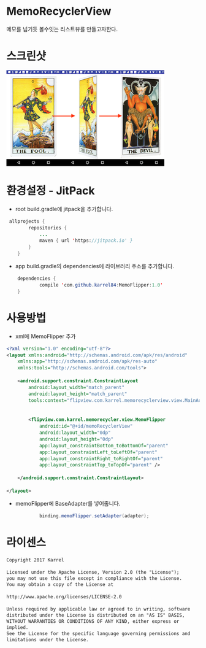# MemoRecyclerView
메모를 넘기듯 볼수잇는 리스트뷰를 만들고자한다.

# 스크린샷
![Screenshot](https://github.com/karrel84/FlipCardView/blob/master/screenshot.png?raw=true)

# 환경설정 - JitPack
* root build.gradle에 jitpack을 추가합니다.
```java
 allprojects {
		repositories {
			...
			maven { url 'https://jitpack.io' }
		}
	}
```
* app build.gradle의 dependencies에 라이브러리 주소를 추가합니다.
```java
	dependencies {
	        compile 'com.github.karrel84:MemoFlipper:1.0'
	}
```

# 사용방법
* xml에 MemoFlipper 추가
```xml
<?xml version="1.0" encoding="utf-8"?>
<layout xmlns:android="http://schemas.android.com/apk/res/android"
    xmlns:app="http://schemas.android.com/apk/res-auto"
    xmlns:tools="http://schemas.android.com/tools">

    <android.support.constraint.ConstraintLayout
        android:layout_width="match_parent"
        android:layout_height="match_parent"
        tools:context="flipview.com.karrel.memorecyclerview.view.MainActivity">


        <flipview.com.karrel.memorecycler.view.MemoFlipper
            android:id="@+id/memoRecyclerView"
            android:layout_width="0dp"
            android:layout_height="0dp"
            app:layout_constraintBottom_toBottomOf="parent"
            app:layout_constraintLeft_toLeftOf="parent"
            app:layout_constraintRight_toRightOf="parent"
            app:layout_constraintTop_toTopOf="parent" />

    </android.support.constraint.ConstraintLayout>

</layout>
```
* memoFlipper에 BaseAdapter를 넣어줍니다.
```java
            binding.memoFlipper.setAdapter(adapter);

```


# 라이센스
 ```code
Copyright 2017 Karrel

Licensed under the Apache License, Version 2.0 (the "License");
you may not use this file except in compliance with the License.
You may obtain a copy of the License at

http://www.apache.org/licenses/LICENSE-2.0

Unless required by applicable law or agreed to in writing, software
distributed under the License is distributed on an "AS IS" BASIS,
WITHOUT WARRANTIES OR CONDITIONS OF ANY KIND, either express or implied.
See the License for the specific language governing permissions and
limitations under the License.
